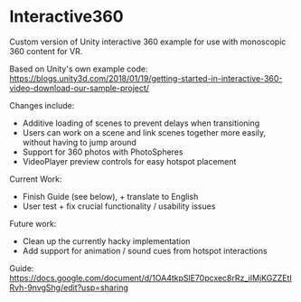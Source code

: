 # Interactive360
Custom version of Unity interactive 360 example for use with monoscopic 360 content for VR.

Based on Unity's own example code: https://blogs.unity3d.com/2018/01/19/getting-started-in-interactive-360-video-download-our-sample-project/

Changes include:
  - Additive loading of scenes to prevent delays when transitioning
  - Users can work on a scene and link scenes together more easily, without having to jump around
  - Support for 360 photos with PhotoSpheres
  - VideoPlayer preview controls for easy hotspot placement

Current Work:
  - Finish Guide (see below), + translate to English
  - User test + fix crucial functionality / usability issues

Future work:
  - Clean up the currently hacky implementation
  - Add support for animation / sound cues from hotspot interactions

Guide: https://docs.google.com/document/d/1OA4tkpSlE70pcxec8rRz_iIMjKGZZEtIRvh-9nvgShg/edit?usp=sharing

